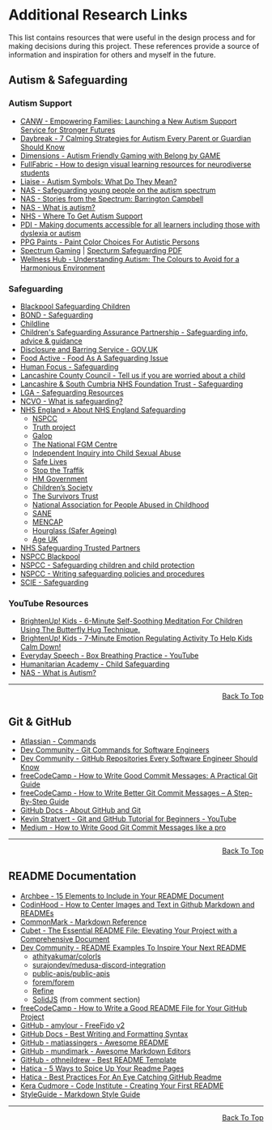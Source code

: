 # Additional Research Links

This list contains resources that were useful in the design process and for making decisions during this project. These references provide a source of information and inspiration for others and myself in the future.

## Autism & Safeguarding

### Autism Support

- [CANW - Empowering Families: Launching a New Autism Support Service for Stronger Futures](https://canw.org.uk/what-we-do/support-families/family-autism-service/)
- [Daybreak - 7 Calming Strategies for Autism Every Parent or Guardian Should Know](https://www.daybreakis.org/news-stories/7-calming-strategies-for-autism-every-parent-or-guardian-should-know)
- [Dimensions - Autism Friendly Gaming with Belong by GAME](https://dimensions-uk.org/get-involved/campaigns/autism-friendly-with-belong-by-game/)
- [FullFabric - How to design visual learning resources for neurodiverse students](https://www.fullfabric.com/articles/how-to-design-visual-learning-resources-for-neurodiverse-students)
- [Liaise - Autism Symbols: What Do They Mean?](https://liaise.com/autism-symbols-what-do-they-mean/)
- [NAS - Safeguarding young people on the autism spectrum](https://www.autism.org.uk/shop/products/books-and-resources/safeguarding-young-people)
- [NAS - Stories from the Spectrum: Barrington Campbell](https://www.autism.org.uk/advice-and-guidance/stories/stories-from-the-spectrum-barrington)
- [NAS - What is autism?](https://www.autism.org.uk/advice-and-guidance/what-is-autism)
- [NHS - Where To Get Autism Support](https://www.nhs.uk/conditions/autism/support/)
- [PDI - Making documents accessible for all learners including those with dyslexia or autism](https://www.pdi.co.uk/insights/making-documents-accessible-for-all-learners-including-those-with-dyslexia-or-autism)
- [PPG Paints - Paint Color Choices For Autistic Persons](https://www.ppgpaints.com/paint-colors-for-autism)
- [Spectrum Gaming](https://www.spectrumgaming.net/) | [Specturm Safeguarding PDF](https://www.spectrumgaming.net/_files/ugd/5e18e8_36b159edca2e4b3692c4023ee1959506.pdf)
- [Wellness Hub - Understanding Autism: The Colours to Avoid for a Harmonious Environment](https://www.mywellnesshub.in/blog/autism-color-impact-guide/)

### Safeguarding

- [Blackpool Safeguarding Children](https://www.blackpoolsafeguarding.org.uk/)
- [BOND - Safeguarding](https://www.bond.org.uk/resources-support/safeguarding/safeguarding-resources/)
- [Childline](https://www.childline.org.uk/)
- [Children's Safeguarding Assurance Partnership - Safeguarding info, advice & guidance](https://www.safeguardingpartnership.org.uk/)
- [Disclosure and Barring Service - GOV.UK](https://www.gov.uk/government/organisations/disclosure-and-barring-service)
- [Food Active - Food As A Safeguarding Issue](https://foodactive.org.uk/food-as-a-safeguarding-issue-a-call-to-action/)
- [Human Focus - Safeguarding](https://humanfocus.co.uk/blog/what-is-safeguarding/)
- [Lancashire County Council - Tell us if you are worried about a child](https://www.lancashire.gov.uk/children-education-families/keeping-children-safe/tell-us-if-you-are-worried-about-a-child/)
- [Lancashire & South Cumbria NHS Foundation Trust - Safeguarding](https://www.lscft.nhs.uk/about-us/safeguarding)
- [LGA - Safeguarding Resources](https://www.local.gov.uk/our-support/partners-care-and-health/safeguarding-resources)
- [NCVO - What is safeguarding?](https://www.ncvo.org.uk/help-and-guidance/safeguarding/getting-started-with-safeguarding/what-is-safeguarding/#differences-between-safeguarding-children-and-adults)
- [NHS England » About NHS England Safeguarding](https://www.england.nhs.uk/safeguarding/about/)
  - [NSPCC](https://www.nspcc.org.uk/preventing-abuse/child-abuse-and-neglect/online-abuse/signs-symptoms-effects/)
  - [Truth project](https://www.truthproject.org.uk/i-will-be-heard)
  - [Galop](http://www.galop.org.uk/)
  - [The National FGM Centre](http://nationalfgmcentre.org.uk/)
  - [Independent Inquiry into Child Sexual Abuse](https://www.iicsa.org.uk/victims-and-survivors)
  - [Safe Lives](http://www.safelives.org.uk/knowledge-hub)
  - [Stop the Traffik](https://www.stopthetraffik.org/about-human-trafficking/spot-the-signs/)
  - [HM Government](https://www.elearning.prevent.homeoffice.gov.uk/screen2)
  - [Children’s Society](https://www.childrenssociety.org.uk/what-is-county-lines)
  - [The Survivors Trust](http://thesurvivorstrust.org/)
  - [National Association for People Abused in Childhood](https://napac.org.uk/about/)
  - [SANE](http://www.sane.org.uk/)
  - [MENCAP](https://www.mencap.org.uk/about-us)
  - [Hourglass (Safer Ageing)](https://www.elderabuse.org.uk/)
  - [Age UK](https://www.ageuk.org.uk/)
- [NHS Safeguarding Trusted Partners](https://www.england.nhs.uk/safeguarding/safeguarding-trusted-partners/)
- [NSPCC Blackpool](https://www.nspcc.org.uk)  
- [NSPCC - Safeguarding children and child protection](https://learning.nspcc.org.uk/safeguarding-child-protection)
- [NSPCC - Writing safeguarding policies and procedures](https://learning.nspcc.org.uk/safeguarding-child-protection/writing-a-safeguarding-policy-statement)
- [SCIE - Safeguarding](https://www.scie.org.uk/safeguarding/)

### YouTube Resources

- [BrightenUp! Kids - 6-Minute Self-Soothing Meditation For Children Using The Butterfly Hug Technique.](https://www.youtube.com/watch?v=H9Hnisaqlns)
- [BrightenUp! Kids - 7-Minute Emotion Regulating Activity To Help Kids Calm Down!](https://www.youtube.com/watch?v=ORRdf_nLc_I)
- [Everyday Speech - Box Breathing Practice - YouTube](https://www.youtube.com/watch?v=ZfMA0YA1IVA)
- [Humanitarian Academy - Child Safeguarding](https://www.youtube.com/watch?v=Pg8xB5spnb4)
- [NAS - What is Autism?](https://www.youtube.com/watch?v=Lk4qs8jGN4U&t=31s)

<hr>
<p align="right"><a href="#additional-research-links">Back To Top</a></p>

## Git & GitHub

- [Atlassian - Commands](https://www.atlassian.com/git/glossary#commands)
- [Dev Community - Git Commands for Software Engineers](https://dev.to/iamcymentho/git-commands-for-software-engineers-51n8?ref=dailydev)
- [Dev Community - GitHub Repositories Every Software Engineer Should Know ](https://dev.to/jrmarcio_/github-repositories-every-software-engineer-should-know-2e80)
- [freeCodeCamp - How to Write Good Commit Messages: A Practical Git Guide](https://www.freecodecamp.org/news/writing-good-commit-messages-a-practical-guide/)
- [freeCodeCamp - How to Write Better Git Commit Messages – A Step-By-Step Guide](https://www.freecodecamp.org/news/how-to-write-better-git-commit-messages/)
- [GitHub Docs - About GitHub and Git](https://docs.github.com/en/get-started/start-your-journey/about-github-and-git)
- [Kevin Stratvert - Git and GitHub Tutorial for Beginners - YouTube](https://www.youtube.com/watch?v=tRZGeaHPoaw&t=1394s)
- [Medium - How to Write Good Git Commit Messages like a pro](https://medium.com/front-end-weekly/how-to-write-good-git-commit-messages-like-a-pro-2c12f01569d9)

<hr>
<p align="right"><a href="#additional-research-links">Back To Top</a></p>

## README Documentation

- [Archbee - 15 Elements to Include in Your README Document](https://www.archbee.com/blog/readme-document-elements)
- [CodinHood - How to Center Images and Text in Github Markdown and READMEs](https://codinhood.com/nano/git/center-images-text-github-readme/)
- [CommonMark - Markdown Reference](https://commonmark.org/help/)
- [Cubet - The Essential README File: Elevating Your Project with a Comprehensive Document](https://cubettech.com/resources/blog/the-essential-readme-file-elevating-your-project-with-a-comprehensive-document/)
- [Dev Community - README Examples To Inspire Your Next README](https://dev.to/documatic/awesome-readme-examples-for-writing-better-readmes-3eh3)
  - [athityakumar/colorls](https://github.com/athityakumar/colorls#readme)
  - [surajondev/medusa-discord-integration](https://github.com/surajondev/medusa-discord-integration)
  - [public-apis/public-apis](https://github.com/public-apis/public-apis#index)
  - [forem/forem](https://github.com/forem/forem)
  - [Refine](https://github.com/refinedev/refine#readme)
  - [SolidJS](https://github.com/solidjs-community/solid-primitives#readme) (from comment section)
- [freeCodeCamp - How to Write a Good README File for Your GitHub Project](https://www.freecodecamp.org/news/how-to-write-a-good-readme-file/)
- [GitHub - amylour - FreeFido v2](https://github.com/amylour/FreeFido_v2/tree/main?tab=readme-ov-file#font)
- [GitHub Docs - Best Writing and Formatting Syntax](https://docs.github.com/en/get-started/writing-on-github/getting-started-with-writing-and-formatting-on-github/basic-writing-and-formatting-syntax)
- [GitHub - matiassingers - Awesome README](https://github.com/matiassingers/awesome-readme)
- [GitHub - mundimark - Awesome Markdown Editors](https://github.com/mundimark/awesome-markdown-editors)
- [GitHub - othneildrew - Best README Template](https://github.com/othneildrew/Best-README-Template)
- [Hatica - 5 Ways to Spice Up Your Readme Pages](https://www.hatica.io/blog/readme-pages/)
- [Hatica - Best Practices For An Eye Catching GitHub Readme](https://www.hatica.io/blog/best-practices-for-github-readme/)
- [Kera Cudmore - Code Institute - Creating Your First README](https://docs.google.com/presentation/d/19_7r_To5bu7UjnZD87hrzWQi63Ij0YpaRH1XFnPZZe8/edit#slide=id.g35f391192_00)
- [StyleGuide - Markdown Style Guide](https://google.github.io/styleguide/docguide/style.html)

<hr>
<p align="right"><a href="#additional-research-links">Back To Top</a></p>